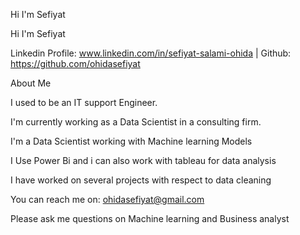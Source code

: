 Hi I'm Sefiyat



Hi I'm Sefiyat

Linkedin Profile: www.linkedin.com/in/sefiyat-salami-ohida | Github: https://github.com/ohidasefiyat

About Me

I used to be an IT support Engineer.

I'm currently working as a Data Scientist in a consulting firm.

I'm a Data Scientist working with Machine learning Models

I Use Power Bi and i can also work with tableau for data analysis

I have worked on several projects with respect to data cleaning

You can reach me on: ohidasefiyat@gmail.com

Please ask me questions on Machine learning and Business analyst
